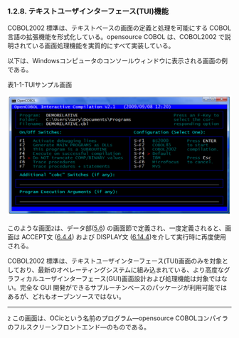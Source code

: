 ### 1.2.8. テキストユーザインターフェース(TUI)機能

COBOL2002 標準は、テキストベースの画面の定義と処理を可能にする COBOL 言語の拡張機能を形式化している。opensource COBOL は、COBOL2002 で説明されている画面処理機能を実質的にすべて実装している。

以下は、Windowsコンピュータのコンソールウィンドウに表示される画面の例である。

表1-1-TUIサンプル画面

![!\[Alt text\](Image/1-1.png)](Image/1-1.png)

このような画面`2`は、データ部([5.6](5-6.md)) の画面節で定義され、一度定義されると、画面は ACCEPT文 ([6.4.4](6-4-4.md)) および DISPLAY文 ([6.14.4](6-14-4.md))を介して実行時に再度使用される。

COBOL2002 標準は、テキストユーザインターフェース(TUI)画面のみを対象としており、最新のオペレーティングシステムに組み込まれている、より高度なグラフィカルユーザインターフェース(GUI)画面設計および処理機能は対象ではない。完全な GUI 開発ができるサブルーチンベースのパッケージが利用可能ではあるが、どれもオープンソースではない。

---

`2` この画面は、OCicという名前のプログラム―opensource COBOLコンパイラのフルスクリーンフロントエンド―のものである。
